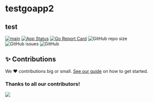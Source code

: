 # testgoapp2
## test


[![main](https://github.com/Team-DX-22/testgoapp2/actions/workflows/main.yml/badge.svg)](https://github.com/Team-DX-22/testgoapp2/actions/workflows/main.yml)
[![App Status](https://argocd.diegoluisi.eti.br/api/badge?name=dev-testgoapp2&revision=true)](https://argocd.diegoluisi.eti.br/applications/dev-testgoapp2)
[![Go Report Card](https://goreportcard.com/badge/github.com/Team-DX-22/testgoapp2)](https://goreportcard.com/report/github.com/Team-DX-22/testgoapp2)
![GitHub repo size](https://img.shields.io/github/repo-size/Team-DX-22/testgoapp2)
![GitHub issues](https://img.shields.io/github/issues/Team-DX-22/testgoapp2)
![GitHub](https://img.shields.io/github/license/Team-DX-22/testgoapp2)


## ✨ Contributions

We ❤️ contributions big or small. [See our guide](contributing.md) on how to get started.

### Thanks to all our contributors!

<a href="https://github.com/devxp-tech/testgoapp2/graphs/contributors">
  <img src="https://contrib.rocks/image?repo=devxp-tech/testgoapp2" />
</a>
